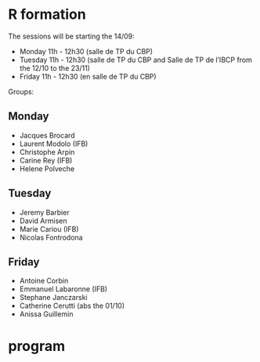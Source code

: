 # R formation

The sessions will be starting the 14/09:

- Monday 11h - 12h30 (salle de TP du CBP)
- Tuesday 11h - 12h30  (salle de TP du CBP and Salle de TP de l’IBCP from the 12/10 to the 23/11)
- Friday 11h - 12h30 (en salle de TP du CBP)

Groups:
## Monday
- Jacques Brocard
- Laurent Modolo (IFB)
- Christophe Arpin
- Carine Rey (IFB)
- Helene Polveche

## Tuesday
- Jeremy Barbier
- David Armisen
- Marie Cariou (IFB)
- Nicolas Fontrodona

## Friday
- Antoine Corbin
- Emmanuel Labaronne (IFB)
- Stephane Janczarski
- Catherine Cerutti (abs the 01/10)
- Anissa Guillemin

# program
